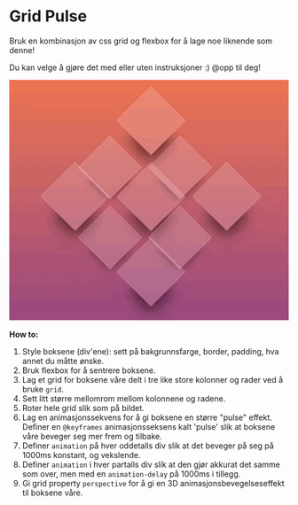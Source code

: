 # Grid Pulse

Bruk en kombinasjon av css grid og flexbox for å lage noe liknende som denne!

Du kan velge å gjøre det med eller uten instruksjoner :) @opp til deg!

![](gridpulse.gif)

**How to:**
1. Style boksene (div'ene): sett på bakgrunnsfarge, border, padding, hva annet du måtte ønske.
2. Bruk flexbox for å sentrere boksene.
3. Lag et grid for boksene våre delt i tre like store kolonner og rader ved å bruke ``grid``.
4. Sett litt større mellomrom mellom kolonnene og radene.
5. Roter hele grid slik som på bildet.
6. Lag en animasjonssekvens for å gi boksene en større "pulse" effekt. Definer en ``@keyframes`` animasjonsseksens kalt 'pulse' slik at boksene våre beveger seg mer frem og tilbake. 
7. Definer  `animation` på hver oddetalls div slik at det beveger på seg på 1000ms konstant, og vekslende. 
8. Definer `animation` i hver partalls div slik at den gjør akkurat det samme som over, men med en ``animation-delay`` på 1000ms i tillegg. 
9. Gi grid property ``perspective`` for å gi en 3D animasjonsbevegelseseffekt til boksene våre. 



